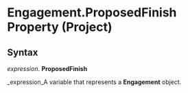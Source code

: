 
# Engagement.ProposedFinish Property (Project)

## Syntax

 _expression_. **ProposedFinish**

 _expression_A variable that represents a  **Engagement** object.

